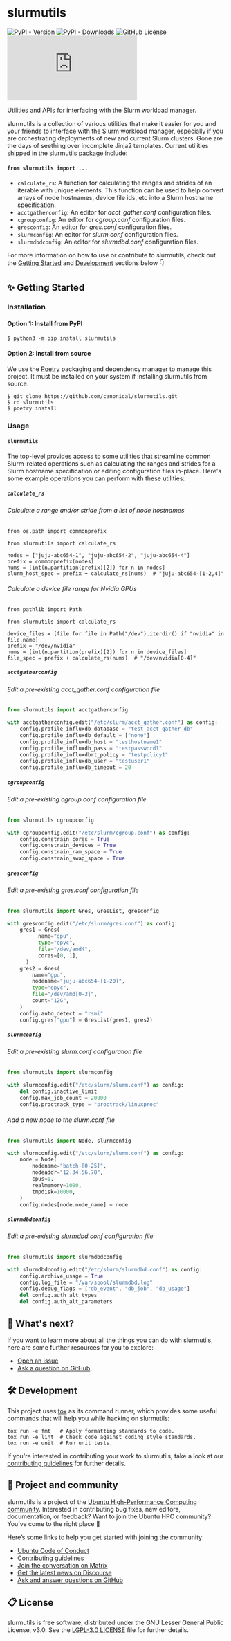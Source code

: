 # slurmutils

![PyPI - Version](https://img.shields.io/pypi/v/slurmutils)
![PyPI - Downloads](https://img.shields.io/pypi/dm/slurmutils)
![GitHub License](https://img.shields.io/github/license/charmed-hpc/slurmutils)
[![Matrix](https://img.shields.io/matrix/ubuntu-hpc%3Amatrix.org?logo=matrix&label=ubuntu-hpc)](https://matrix.to/#/#hpc:ubuntu.com)

Utilities and APIs for interfacing with the Slurm workload manager.

slurmutils is a collection of various utilities that make it easier 
for you and your friends to interface with the Slurm workload manager, especially if you 
are orchestrating deployments of new and current Slurm clusters. Gone are the days of
seething over incomplete Jinja2 templates. Current utilities shipped in the 
slurmutils package include:

#### `from slurmutils import ...`

* `calculate_rs`: A function for calculating the ranges and strides of an iterable with
  unique elements. This function can be used to help convert arrays of node hostnames,
  device file ids, etc into a Slurm hostname specification.
* `acctgatherconfig`: An editor for _acct_gather.conf_ configuration files.
* `cgroupconfig`: An editor for _cgroup.conf_ configuration files.
* `gresconfig`: An editor for _gres.conf_ configuration files.
* `slurmconfig`: An editor for _slurm.conf_ configuration files.
* `slurmdbdconfig`: An editor for _slurmdbd.conf_ configuration files.

For more information on how to use or contribute to slurmutils, 
check out the [Getting Started](#-getting-started) and [Development](#-development) 
sections below 👇

## ✨ Getting Started

### Installation

#### Option 1: Install from PyPI

```shell
$ python3 -m pip install slurmutils
```

#### Option 2: Install from source

We use the [Poetry](https://python-poetry.org) packaging and dependency manager to
manage this project. It must be installed on your system if installing slurmutils
from source.

```shell
$ git clone https://github.com/canonical/slurmutils.git
$ cd slurmutils
$ poetry install
```

### Usage

#### `slurmutils`

The top-level provides access to some utilities that streamline common Slurm-related
operations such as calculating the ranges and strides for a Slurm hostname specification
or editing configuration files in-place. Here's some example operations you can perform 
with these utilities:

##### `calculate_rs`

###### Calculate a range and/or stride from a list of node hostnames

```python3
from os.path import commonprefix

from slurmutils import calculate_rs

nodes = ["juju-abc654-1", "juju-abc654-2", "juju-abc654-4"]
prefix = commonprefix(nodes)
nums = [int(n.partition(prefix)[2]) for n in nodes]
slurm_host_spec = prefix + calculate_rs(nums)  # "juju-abc654-[1-2,4]"
```

###### Calculate a device file range for Nvidia GPUs

```python3
from pathlib import Path

from slurmutils import calculate_rs

device_files = [file for file in Path("/dev").iterdir() if "nvidia" in file.name]
prefix = "/dev/nvidia"
nums = [int(n.partition(prefix)[2]) for n in device_files]
file_spec = prefix + calculate_rs(nums)  # "/dev/nvidia[0-4]"
```

##### `acctgatherconfig`

###### Edit a pre-existing _acct_gather.conf_ configuration file

```python
from slurmutils import acctgatherconfig

with acctgatherconfig.edit("/etc/slurm/acct_gather.conf") as config:
    config.profile_influxdb_database = "test_acct_gather_db"
    config.profile_influxdb_default = ["none"]
    config.profile_influxdb_host = "testhostname1"
    config.profile_influxdb_pass = "testpassword1"
    config.profile_influxdbrt_policy = "testpolicy1"
    config.profile_influxdb_user = "testuser1"
    config.profile_influxdb_timeout = 20
```

##### `cgroupconfig`

###### Edit a pre-existing _cgroup.conf_ configuration file

```python
from slurmutils cgroupconfig

with cgroupconfig.edit("/etc/slurm/cgroup.conf") as config:
    config.constrain_cores = True
    config.constrain_devices = True
    config.constrain_ram_space = True
    config.constrain_swap_space = True
```

##### `gresconfig`

###### Edit a pre-existing _gres.conf_ configuration file

```python
from slurmutils import Gres, GresList, gresconfig

with gresconfig.edit("/etc/slurm/gres.conf") as config:
    gres1 = Gres(
          name="gpu",
          type="epyc",
          file="/dev/amd4",
          cores=[0, 1],
      )
    gres2 = Gres(
        name="gpu",
        nodename="juju-abc654-[1-20]",
        type="epyc",
        file="/dev/amd[0-3]",
        count="12G",
    )
    config.auto_detect = "rsmi"
    config.gres["gpu"] = GresList(gres1, gres2)
```

##### `slurmconfig`

###### Edit a pre-existing _slurm.conf_ configuration file

```python
from slurmutils import slurmconfig

with slurmconfig.edit("/etc/slurm/slurm.conf") as config:
    del config.inactive_limit
    config.max_job_count = 20000
    config.proctrack_type = "proctrack/linuxproc"
```

###### Add a new node to the _slurm.conf_ file

```python
from slurmutils import Node, slurmconfig

with slurmconfig.edit("/etc/slurm/slurm.conf") as config:
    node = Node(
        nodename="batch-[0-25]", 
        nodeaddr="12.34.56.78", 
        cpus=1, 
        realmemory=1000, 
        tmpdisk=10000,
    )
    config.nodes[node.node_name] = node
```

##### `slurmdbdconfig`

###### Edit a pre-existing _slurmdbd.conf_ configuration file

```python
from slurmutils import slurmdbdconfig

with slurmdbdconfig.edit("/etc/slurm/slurmdbd.conf") as config:
    config.archive_usage = True
    config.log_file = "/var/spool/slurmdbd.log"
    config.debug_flags = ["db_event", "db_job", "db_usage"]
    del config.auth_alt_types
    del config.auth_alt_parameters
```

## 🤔 What's next?

If you want to learn more about all the things you can do with slurmutils, 
here are some further resources for you to explore:

* [Open an issue](https://github.com/charmed-hpc/slurmutils/issues/new?title=ISSUE+TITLE&body=*Please+describe+your+issue*)
* [Ask a question on GitHub](https://github.com/orgs/charmed-hpc/discussions/categories/q-a)

## 🛠️ Development

This project uses [tox](https://tox.wiki) as its command runner, which provides 
some useful commands that will help you while hacking on slurmutils:

```shell
tox run -e fmt   # Apply formatting standards to code.
tox run -e lint  # Check code against coding style standards.
tox run -e unit  # Run unit tests.
```

If you're interested in contributing your work to slurmutils, 
take a look at our [contributing guidelines](./CONTRIBUTING.md) for further details.

## 🤝 Project and community

slurmutils is a project of the [Ubuntu High-Performance Computing community](https://ubuntu.com/community/governance/teams/hpc).
Interested in contributing bug fixes, new editors, documentation, or feedback? Want to join the Ubuntu HPC community? You’ve come to the right place 🤩

Here’s some links to help you get started with joining the community:

* [Ubuntu Code of Conduct](https://ubuntu.com/community/ethos/code-of-conduct)
* [Contributing guidelines](./CONTRIBUTING.md)
* [Join the conversation on Matrix](https://matrix.to/#/#hpc:ubuntu.com)
* [Get the latest news on Discourse](https://discourse.ubuntu.com/c/hpc/151)
* [Ask and answer questions on GitHub](https://github.com/orgs/charmed-hpc/discussions/categories/q-a)

## 📋 License

slurmutils is free software, distributed under the GNU Lesser General Public License, v3.0.
See the [LGPL-3.0 LICENSE](./LICENSE) file for further details.
